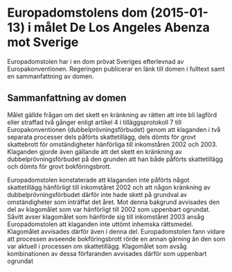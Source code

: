 # Europadomstolens dom (2015-01-13) i målet De Los Angeles Abenza mot Sverige

Europadomstolen har i en dom prövat Sveriges efterlevnad av Europakonventionen. Regeringen publicerar en länk till domen i fulltext samt en sammanfattning av domen.

## Sammanfattning av domen

Målet gällde frågan om det skett en kränkning av rätten att inte bli lagförd eller straffad två gånger enligt artikel 4 i tilläggsprotokoll 7 till Europakonventionen (dubbelprövningsförbudet) genom att klaganden i två separata processer dels påförts skattetillägg, dels dömts för grovt skattebrott för omständigheter hänförliga till inkomståren 2002 och 2003. Klaganden gjorde även gällande att det skett en kränkning av dubbelprövningsförbudet på den grunden att han både påförts skattetillägg och dömts för grovt bokföringsbrott.

Europadomstolen konstaterade att klaganden inte påförts något skattetillägg hänförligt till inkomståret 2002 och att någon kränkning av dubbelprövningsförbudet därför inte hade skett på grundval av omständigheter som inträffat det året. Mot denna bakgrund avvisades den del av klagomålet som var hänförligt till 2002 som uppenbart ogrundat. Såvitt avser klagomålet som hänförde sig till inkomståret 2003 ansåg Europadomstolen att klaganden inte uttömt inhemska rättsmedel. Klagomålet avvisades därför även i denna del. Europadomstolen fann vidare att processen avseende bokföringsbrott rörde en annan gärning än den som var aktuell i processen om skattetillägg. Klagomålet som avsåg kombinationen av dessa förfaranden avvisades därför som uppenbart ogrundat
